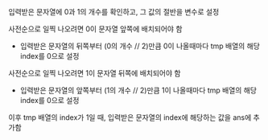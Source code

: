 입력받은 문자열에 0과 1의 개수를 확인하고, 그 값의 절반을 변수로 설정

사전순으로 일찍 나오려면 0이 문자열 앞쪽에 배치되어야 함

  - 입력받은 문자열의 뒤쪽부터 (0의 개수 // 2)만큼 0이 나올때마다 tmp 배열의 해당 index를 0으로 설정

사전순으로 일찍 나오려면 1이 문자열 뒤쪽에 배치되어야 함

  - 입력받은 문자열의 앞쪽부터 (1의 개수 // 2)만큼 1이 나올때마다 tmp 배열의 해당 index를 0으로 설정

이후 tmp 배열의 index가 1일 때, 입력받은 문자열의 index에 해당하는 값을 ans에 추가함
